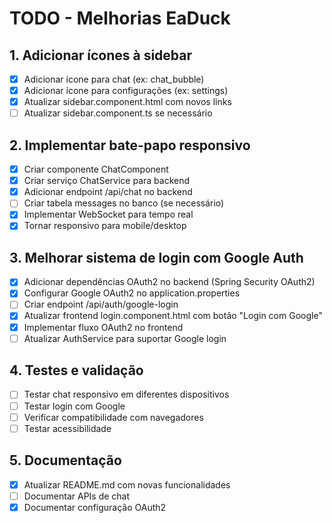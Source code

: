 # TODO - Melhorias EaDuck

## 1. Adicionar ícones à sidebar
- [x] Adicionar ícone para chat (ex: chat_bubble)
- [x] Adicionar ícone para configurações (ex: settings)
- [x] Atualizar sidebar.component.html com novos links
- [ ] Atualizar sidebar.component.ts se necessário

## 2. Implementar bate-papo responsivo
- [x] Criar componente ChatComponent
- [x] Criar serviço ChatService para backend
- [x] Adicionar endpoint /api/chat no backend
- [ ] Criar tabela messages no banco (se necessário)
- [x] Implementar WebSocket para tempo real
- [x] Tornar responsivo para mobile/desktop

## 3. Melhorar sistema de login com Google Auth
- [x] Adicionar dependências OAuth2 no backend (Spring Security OAuth2)
- [x] Configurar Google OAuth2 no application.properties
- [ ] Criar endpoint /api/auth/google-login
- [x] Atualizar frontend login.component.html com botão "Login com Google"
- [x] Implementar fluxo OAuth2 no frontend
- [ ] Atualizar AuthService para suportar Google login

## 4. Testes e validação
- [ ] Testar chat responsivo em diferentes dispositivos
- [ ] Testar login com Google
- [ ] Verificar compatibilidade com navegadores
- [ ] Testar acessibilidade

## 5. Documentação
- [x] Atualizar README.md com novas funcionalidades
- [ ] Documentar APIs de chat
- [x] Documentar configuração OAuth2
